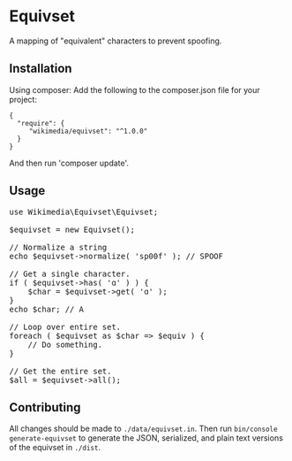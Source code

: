 # Equivset

A mapping of "equivalent" characters to prevent spoofing.

## Installation
Using composer:
Add the following to the composer.json file for your project:
```
{
  "require": {
     "wikimedia/equivset": "^1.0.0"
  }
}
```
And then run 'composer update'.

## Usage

<pre lang="php">
use Wikimedia\Equivset\Equivset;

$equivset = new Equivset();

// Normalize a string
echo $equivset->normalize( 'sp00f' ); // SPOOF

// Get a single character.
if ( $equivset->has( 'ɑ' ) ) {
	$char = $equivset->get( 'ɑ' );
}
echo $char; // A

// Loop over entire set.
foreach ( $equivset as $char => $equiv ) {
	// Do something.
}

// Get the entire set.
$all = $equivset->all();
</pre>

## Contributing

All changes should be made to `./data/equivset.in`. Then run
`bin/console generate-equivset` to generate the JSON, serialized, and plain
text versions of the equivset in `./dist`.
